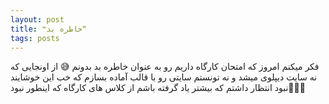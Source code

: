 ```yaml
---
layout: post
title: ❝خاطره بد❞
tags: posts
---
```


فکر میکنم امروز که امتحان کارگاه داریم رو به عنوان خاطره بد بدونم 😅
از اونجایی که نه سایت دیپلوی میشد 
و نه تونستم سایتی رو با قالب آماده بسازم که خب این خوشایند نبود
انتظار داشتم که بیشتر یاد گرفته باشم از کلاس های کارگاه که اینطور نبود🤷🏻‍♀️
